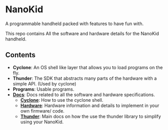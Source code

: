 # NanoKid
A programmable handheld packed with features to have fun with.

This repo contains All the software and hardware details for the NanoKid handheld.

## Contents
- **Cyclone**: An OS shell like layer that allows you to load programs on the fly.
- **Thunder**: The SDK that abstracts many parts of the hardware with a simple API. (Used by cyclone)
- **Programs**: Usable programs.
- [**Docs**](./docs/README.md): Docs related to all the software and hardware specifications.
  - [**Cyclone**](./cyclone/main.md): How to use the cyclone shell.
  - [**Hardware**](./hardware/main.md): Hardware information and details to implement in your own firmware/ code.
  - [**Thunder**](./thunder/main.md): Main docs on how the use the thunder library to simplify using your NanoKid.